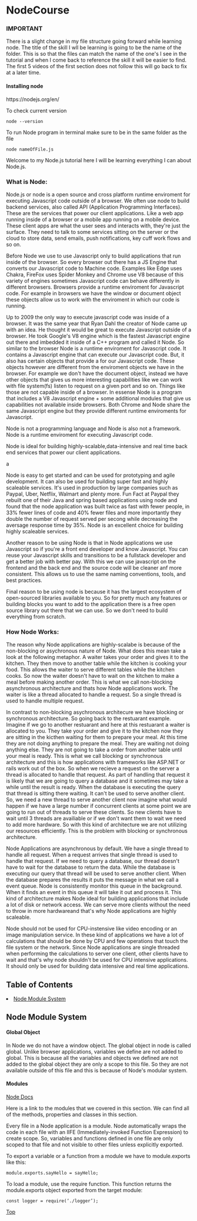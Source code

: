 <h1 id='home'>NodeCourse</h1>

<h3>IMPORTANT</h3>
<p>There is a slight change in my file structure going forward while learning node. The title of the skill I wll be learning is going to be the name of the folder. This is so that the files can match the name of the one's I see in the tutorial and when I come back to reference the skill it will be easier to find. The first 5 videos of the first section does not follow this will go back to fix at a later time.</p>

<h4>Installing node</h4>

<p>https://nodejs.org/en/</p>

<p>To check current version</p>

```
node --version
```

<p>To run Node program in terminal make sure to be in the same folder as the file</p>

```
node nameOfFile.js
```

<p>Welcome to my Node.js tutorial here I will be learning everything I can about Node.js.</p>

<h3>What is Node:</h3>

<p>Node.js or node is a open source and cross platform runtime enviroment for executing Javascript code outside of a browser. We often use node to build backend services, also called API (Application Programming Interfaces). These are the services that power our client applications. Like a web app running inside of a browser or a mobile app running on a mobile device. These client apps are what the user sees and interacts with, they're just the surface. They need to talk to some services sitting on the server or the cloud to store data, send emails, push notifications, key cuff work flows and so on.</p>

<p>Before Node we use to use Javascript only to build applications that run inside of the browser. So every browser out there has a JS Engine that converts our  Javascript code to Machine code. Examples like Edge uses Chakra, FireFox uses Spider Monkey and Chrome use V8 because of this variety of engines sometimes Javascript code can behave differently in different browsers. Browsers provide a runtime enviroment for Javascript code. For example in browsers we have the window or document object these objects allow us to work with the enviroment in which our code is running.</p>

<p>Up to 2009 the only way to execute javascript code was inside of a browser. It was the same year that Ryan Dahl the creator of Node came up with an idea. He thought it would be great to execute Javascript outside of a browser. He took Google's V8 engine which is the fastest Javascript engine out there and imbedded it inside of a C++ program and called it Node. So similar to the browser Node is a runtime enviroment for Javascript code. It contains a Javascript engine that can execute our Javascript code. But, it also has certain objects that provide a for our Javascript code. These objects however are different from the enviroment objects we have in the browser. For example we don't have the document object, instead we have other objects that gives us more interesting capabilities like we can work with file system(fs) listen to request on a given port and so on. Things like those are not capable inside of a browser. In essense Node is a program that includes a V8 Javascript engine + some additional modules that give us capabilities not available inside browsers. Both Chrome and Node share the same Javascript engine but they provide different runtime enviroments for Javascript.</p>

<p>Node is not a programming language and Node is also not a framework. Node is a runtime enviroment for executing Javascript code.</p>

<p>Node is ideal for building highly-scalable,data-intensive and real time back end services that power our client applications.</p>

a<p>Node is easy to get started and can be used for prototyping and agile development. It can also be used for building super fast and highly scaleable services. It's used in production by large companies such as Paypal, Uber, Netflix, Walmart and plenty more. Fun Fact at Paypal they rebuilt one of their Java and spring based applications using node and found that the node application was built twice as fast with fewer people, in 33% fewer lines of code and 40% fewer files and more importantly they double the number of request served per secong while decreasing the aversage response time by 35%. Node is an excellent choice for building highly scaleable services.</p>

<p>Another reason to be using Node is that in Node applications we use Javascript so if you're a front end developer and know Javascript. You can reuse your Javascript skills and transitions to be a fullstack developer and get a better job with better pay. With this we can use javascript on the frontend and the back end and the source code will be cleaner anf more consistent. This allows us to use the same naming conventions, tools, and best practices. </p>

<p>Final reason to be using node is because it has the largest ecosystem of open-sourced libraries available to you. So for pretty much any features or building blocks you want to add to the application there is a free open source library out there that we can use. So we don't need to build everything from scratch.</p>

<h3>How Node Works:</h3>

<p>The reason why Node applications are highly-scalabe is because of the non-blocking or asychronous nature of Node. What does this mean take a look at the following metaphor. A waiter takes your order and gives it to the kitchen. They then move to another table while the kitchen is cooking your food. This allows the waiter to serve different tables while the kitchen cooks. So now the waiter doesn't have to wait on the kitchen to make a meal before making another order. This is what we call non-blocking asynchronous architecture and thats how Node applications work. The waiter is like a thread allocated to handle a request. So a single thread is used to handle multiple request.</p>

<p>In contrast to non-blocking asychronous architecure we have blocking or synchronous architecture. So going back to the restuarant example. Imagine if we go to another restuarant and here at this restuarant a waiter is allocated to you. They take your order and give it to the kitchen now they are sitting in the kicthen waiting for them to prepare your meal. At this time they are not doing anything to prepare the meal. They are waiting not doing anything else. They are not going to take a order from another table until your meal is ready. This is what we call blocking or synchronous architecture and this is how applications with frameworks like ASP.NET or rails work out of the box. So when we recieve a request on the server a thread is allocated to handle that request. As part of handling that request it is likely that we are going to query a database and it sometimes may take a while until the result is ready. When the database is executing the query that thread is sitting there waiting. It can't be used to serve another client. So, we need a new thread to serve another client now imagine what would happen if we have a large number if concurrent clients at some point we are going to run out of threads to serve these clients. So new clients have to wait until 3 threads are availiable or if we don't want them to wait we need to add more hardware. So with this kind of architecture we are not utilizing our resources efficiently. This is the problem with blocking or synchronous architecture.</p>

<p>Node Applications are asynchronous by default. We have a single thread to handle all request. When a request arrives that single thread is used to handle that request. If we need to query a database, our thread doesn't have to wait for the database to return the data. While the database is executing our query that thread will be used to serve another client. When the database prepares the results it puts the message in what we call a event queue. Node is consistently monitor this queue in the background. When it finds an event in this queue it will take it out and process it. This kind of architecture makes Node ideal for building applications that include a lot of disk or network access. We can serve more clients without the need to throw in more hardwareand that's why Node applications are highly scaleable.</p>

<p>Node should not be used for CPU-instensive like video encoding or an image manipulation service. In these kind of applications we have a lot of calculations that should be done by CPU and few operations that touch the file system or the network. Since Node applications are single threaded when performing the calculations to server one client, other clients have to wait and that's why node shouldn't be used for CPU intensive applications. It should only be used for building data intensive and real time applications.</p>

<h2>Table of Contents</h2>
<li><a href='#section1'>Node Module System</a></li>



<h2 id=section1>Node Module System</h2>

<h4>Global Object</h4>

<p>In Node we do not have a window object. The global object in node is called global. Unlike browser applications, variables we define are not added to global. This is because all the variables and objects we defined are not added to the global object they are only a scope to this file. So they are not available outside of this file and this is because of Node's modular system.</p>

<h4>Modules</h4>

<a href='https://nodejs.org/docs/latest-v12.x/api/'>Node Docs</a>

<p>Here is a link to the modules that we covered in this section. We can find all of the methods, properties and classes in this section.</p>

<p>Every file in a Node application is a module. Node automatically wraps the code in each file with an IIFE (Immediately-invoked Function Expression) to create scope. So, variables and functions defined in one file are only scoped to that file and not visible to other files unless explicitly exported.</p>

<p>To export a variable or a function from a module we have to module.exports like this:</p>

```
module.exports.sayHello = sayHello;
```

<p>To load a module, use the require function. This function returns the module.exports object exported from the target module: </p>

```
const logger = require(‘./logger’);
```



<a href="#home">Top</a>


